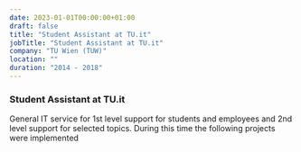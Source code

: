 ```yaml
---
date: 2023-01-01T00:00:00+01:00
draft: false
title: "Student Assistant at TU.it"
jobTitle: "Student Assistant at TU.it"
company: "TU Wien (TUW)"
location: ""
duration: "2014 - 2018"
---
```


### Student Assistant at TU.it

General IT service for 1st level support for students and employees and 2nd level support for
selected topics. During this time the following projects were implemented
